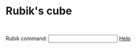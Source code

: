 
# Rubik's cube

<pre><p id="commandHistoryBody"></p></pre>

<!-- onsubmit=... stops the whole page from reloading on form submission -->
<form name="rubikForm" onsubmit="return false">
	<p>
		Rubik command:
		<input name="command" type="text">
		<a href="https://jeffirwin.github.io/rubik-js/about" title="Command help link" target="_blank">Help</a>
	</p>
</form>

<div id="rubikDiv"></div>

<pre><p id="rubikBody"></p></pre>

<script src="./dist/rubik.js"></script>

